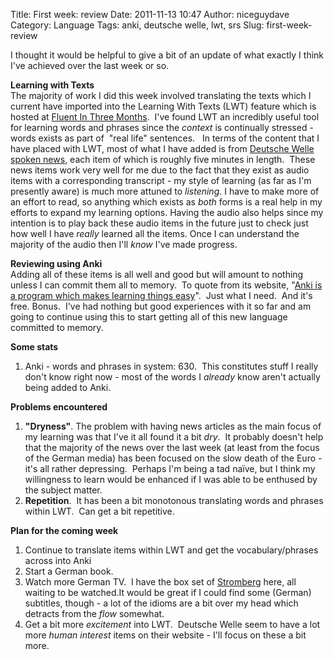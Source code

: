 Title: First week: review
Date: 2011-11-13 10:47
Author: niceguydave
Category: Language
Tags: anki, deutsche welle, lwt, srs
Slug: first-week-review

I thought it would be helpful to give a bit of an update of what exactly
I think I've achieved over the last week or so.

**Learning with Texts**  
The majority of work I did this week involved translating the texts
which I current have imported into the Learning With Texts (LWT) feature
which is hosted at [Fluent In Three
Months](http://www.fluentin3months.com/lwt/).  I've found LWT an
incredibly useful tool for learning words and phrases since the
*context* is continually stressed - words exists as part of  "real life"
sentences.   In terms of the content that I have placed with LWT, most
of what I have added is from [Deutsche Welle spoken
news](http://lingoschmingo.com/2011/11/02/learning-with-deutsche-welle-news/ "Learning with Deutsche Welle News"),
each item of which is roughly five minutes in length.  These news items
work very well for me due to the fact that they exist as audio items
with a corresponding transcript - my style of learning (as far as I'm
presently aware) is much more attuned to *listening*. I have to make
more of an effort to read, so anything which exists as *both* forms is a
real help in my efforts to expand my learning options. Having the audio
also helps since my intention is to play back these audio items in the
future just to check just how well I have *really* learned all the
items. Once I can understand the majority of the audio then I'll *know*
I've made progress.

**Reviewing using Anki**  
Adding all of these items is all well and good but will amount to
nothing unless I can commit them all to memory.  To quote from its
website, "[Anki is a program which makes learning things
easy](http://ankisrs.net/ "Anki")".  Just what I need.  And it's free.
Bonus.  I've had nothing but good experiences with it so far and am
going to continue using this to start getting all of this new language
committed to memory.

**Some stats**

1.  Anki - words and phrases in system: 630.  This constitutes stuff I
    really don't know right now - most of the words I *already* know
    aren't actually being added to Anki.

**Problems encountered**

1.  **"Dryness"**. The problem with having news articles as the main
    focus of my learning was that I've it all found it a bit *dry*.  It
    probably doesn't help that the majority of the news over the last
    week (at least from the focus of the German media) has been focused
    on the slow death of the Euro - it's all rather depressing.  Perhaps
    I'm being a tad naïve, but I think my willingness to learn would be
    enhanced if I was able to be enthused by the subject matter.
2.  **Repetition**.  It has been a bit monotonous translating words and
    phrases within LWT.  Can get a bit repetitive.

**Plan for the coming week**

1.  Continue to translate items within LWT and get the
    vocabulary/phrases across into Anki
2.  Start a German book.
3.  Watch more German TV.  I have the box set of
    [Stromberg](http://en.wikipedia.org/wiki/Stromberg_%28TV_series%29)
    here, all waiting to be watched.It would be great if I could find
    some (German) subtitles, though - a lot of the idioms are a bit over
    my head which detracts from the *flow* somewhat.
4.  Get a bit more *excitement* into LWT.  Deutsche Welle seem to have a
    lot more *human interest* items on their website - I'll focus on
    these a bit more.

